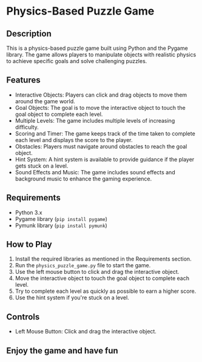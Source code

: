 # Physics-Based Puzzle Game

## Description

This is a physics-based puzzle game built using Python and the Pygame library. The game allows players to manipulate objects with realistic physics to achieve specific goals and solve challenging puzzles.

## Features

- Interactive Objects: Players can click and drag objects to move them around the game world.
- Goal Objects: The goal is to move the interactive object to touch the goal object to complete each level.
- Multiple Levels: The game includes multiple levels of increasing difficulty.
- Scoring and Timer: The game keeps track of the time taken to complete each level and displays the score to the player.
- Obstacles: Players must navigate around obstacles to reach the goal object.
- Hint System: A hint system is available to provide guidance if the player gets stuck on a level.
- Sound Effects and Music: The game includes sound effects and background music to enhance the gaming experience.

## Requirements

- Python 3.x
- Pygame library (`pip install pygame`)
- Pymunk library (`pip install pymunk`)

## How to Play

1. Install the required libraries as mentioned in the Requirements section.
2. Run the `physics_puzzle_game.py` file to start the game.
3. Use the left mouse button to click and drag the interactive object.
4. Move the interactive object to touch the goal object to complete each level.
5. Try to complete each level as quickly as possible to earn a higher score.
6. Use the hint system if you're stuck on a level.

## Controls

- Left Mouse Button: Click and drag the interactive object.

## Enjoy the game and have fun
